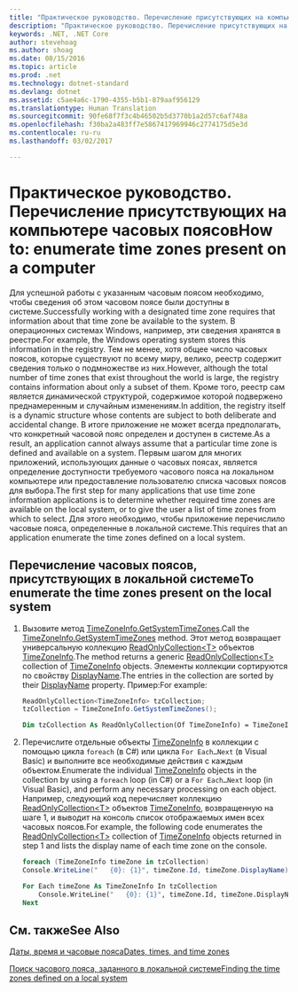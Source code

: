 ```yaml
---
title: "Практическое руководство. Перечисление присутствующих на компьютере часовых поясов"
description: "Практическое руководство. Перечисление присутствующих на компьютере часовых поясов"
keywords: .NET, .NET Core
author: stevehoag
ms.author: shoag
ms.date: 08/15/2016
ms.topic: article
ms.prod: .net
ms.technology: dotnet-standard
ms.devlang: dotnet
ms.assetid: c5ae4a6c-1790-4355-b5b1-879aaf956129
ms.translationtype: Human Translation
ms.sourcegitcommit: 90fe68f7f3c4b46502b5d3770b1a2d57c6af748a
ms.openlocfilehash: f30ba2a483ff7e5867417969946c2774175d5e3d
ms.contentlocale: ru-ru
ms.lasthandoff: 03/02/2017

---
```


# <a name="how-to-enumerate-time-zones-present-on-a-computer"></a><span data-ttu-id="4f0d0-104">Практическое руководство. Перечисление присутствующих на компьютере часовых поясов</span><span class="sxs-lookup"><span data-stu-id="4f0d0-104">How to: enumerate time zones present on a computer</span></span>

<span data-ttu-id="4f0d0-105">Для успешной работы с указанным часовым поясом необходимо, чтобы сведения об этом часовом поясе были доступны в системе.</span><span class="sxs-lookup"><span data-stu-id="4f0d0-105">Successfully working with a designated time zone requires that information about that time zone be available to the system.</span></span> <span data-ttu-id="4f0d0-106">В операционных системах Windows, например, эти сведения хранятся в реестре.</span><span class="sxs-lookup"><span data-stu-id="4f0d0-106">For example, the Windows operating system stores this information in the registry.</span></span> <span data-ttu-id="4f0d0-107">Тем не менее, хотя общее число часовых поясов, которые существуют по всему миру, велико, реестр содержит сведения только о подмножестве из них.</span><span class="sxs-lookup"><span data-stu-id="4f0d0-107">However, although the total number of time zones that exist throughout the world is large, the registry contains information about only a subset of them.</span></span> <span data-ttu-id="4f0d0-108">Кроме того, реестр сам является динамической структурой, содержимое которой подвержено преднамеренным и случайным изменениям.</span><span class="sxs-lookup"><span data-stu-id="4f0d0-108">In addition, the registry itself is a dynamic structure whose contents are subject to both deliberate and accidental change.</span></span> <span data-ttu-id="4f0d0-109">В итоге приложение не может всегда предполагать, что конкретный часовой пояс определен и доступен в системе.</span><span class="sxs-lookup"><span data-stu-id="4f0d0-109">As a result, an application cannot always assume that a particular time zone is defined and available on a system.</span></span> <span data-ttu-id="4f0d0-110">Первым шагом для многих приложений, использующих данные о часовых поясах, является определение доступности требуемого часового пояса на локальном компьютере или предоставление пользователю списка часовых поясов для выбора.</span><span class="sxs-lookup"><span data-stu-id="4f0d0-110">The first step for many applications that use time zone information applications is to determine whether required time zones are available on the local system, or to give the user a list of time zones from which to select.</span></span> <span data-ttu-id="4f0d0-111">Для этого необходимо, чтобы приложение перечислило часовые пояса, определенные в локальной системе.</span><span class="sxs-lookup"><span data-stu-id="4f0d0-111">This requires that an application enumerate the time zones defined on a local system.</span></span> 

## <a name="to-enumerate-the-time-zones-present-on-the-local-system"></a><span data-ttu-id="4f0d0-112">Перечисление часовых поясов, присутствующих в локальной системе</span><span class="sxs-lookup"><span data-stu-id="4f0d0-112">To enumerate the time zones present on the local system</span></span>

1. <span data-ttu-id="4f0d0-113">Вызовите метод [TimeZoneInfo.GetSystemTimeZones](xref:System.TimeZoneInfo.GetSystemTimeZones).</span><span class="sxs-lookup"><span data-stu-id="4f0d0-113">Call the [TimeZoneInfo.GetSystemTimeZones](xref:System.TimeZoneInfo.GetSystemTimeZones) method.</span></span> <span data-ttu-id="4f0d0-114">Этот метод возвращает универсальную коллекцию [ReadOnlyCollection&lt;T&gt;](xref:System.Collections.ObjectModel.ReadOnlyCollection%601) объектов [TimeZoneInfo](xref:System.TimeZoneInfo).</span><span class="sxs-lookup"><span data-stu-id="4f0d0-114">The method returns a generic [ReadOnlyCollection&lt;T&gt;](xref:System.Collections.ObjectModel.ReadOnlyCollection%601) collection of [TimeZoneInfo](xref:System.TimeZoneInfo) objects.</span></span> <span data-ttu-id="4f0d0-115">Элементы коллекции сортируются по свойству [DisplayName](xref:System.TimeZoneInfo.DisplayName).</span><span class="sxs-lookup"><span data-stu-id="4f0d0-115">The entries in the collection are sorted by their [DisplayName](xref:System.TimeZoneInfo.DisplayName) property.</span></span> <span data-ttu-id="4f0d0-116">Пример:</span><span class="sxs-lookup"><span data-stu-id="4f0d0-116">For example:</span></span>

    ```csharp
    ReadOnlyCollection<TimeZoneInfo> tzCollection;
    tzCollection = TimeZoneInfo.GetSystemTimeZones();
    ```

    ```vb
    Dim tzCollection As ReadOnlyCollection(Of TimeZoneInfo) = TimeZoneInfo.GetSystemTimeZones
    ```

2. <span data-ttu-id="4f0d0-117">Перечислите отдельные объекты [TimeZoneInfo](xref:System.TimeZoneInfo) в коллекции с помощью цикла `foreach` (в C#) или цикла `For Each…Next` (в Visual Basic) и выполните все необходимые действия с каждым объектом.</span><span class="sxs-lookup"><span data-stu-id="4f0d0-117">Enumerate the individual [TimeZoneInfo](xref:System.TimeZoneInfo) objects in the collection by using a `foreach` loop (in C#) or a `For Each…Next` loop (in Visual Basic), and perform any necessary processing on each object.</span></span> <span data-ttu-id="4f0d0-118">Например, следующий код перечисляет коллекцию [ReadOnlyCollection&lt;T&gt;](xref:System.Collections.ObjectModel.ReadOnlyCollection%601) объектов [TimeZoneInfo](xref:System.TimeZoneInfo), возвращенную на шаге 1, и выводит на консоль список отображаемых имен всех часовых поясов.</span><span class="sxs-lookup"><span data-stu-id="4f0d0-118">For example, the following code enumerates the [ReadOnlyCollection&lt;T&gt;](xref:System.Collections.ObjectModel.ReadOnlyCollection%601) collection of [TimeZoneInfo](xref:System.TimeZoneInfo) objects returned in step 1 and lists the display name of each time zone on the console.</span></span>

    ```csharp
    foreach (TimeZoneInfo timeZone in tzCollection)
    Console.WriteLine("   {0}: {1}", timeZone.Id, timeZone.DisplayName);
    ```

    ```vb
    For Each timeZone As TimeZoneInfo In tzCollection
        Console.WriteLine("   {0}: {1}", timeZone.Id, timeZone.DisplayName)
    Next
    ```

## <a name="see-also"></a><span data-ttu-id="4f0d0-119">См. также</span><span class="sxs-lookup"><span data-stu-id="4f0d0-119">See Also</span></span>

[<span data-ttu-id="4f0d0-120">Даты, время и часовые пояса</span><span class="sxs-lookup"><span data-stu-id="4f0d0-120">Dates, times, and time zones</span></span>](index.md)

[<span data-ttu-id="4f0d0-121">Поиск часового пояса, заданного в локальной системе</span><span class="sxs-lookup"><span data-stu-id="4f0d0-121">Finding the time zones defined on a local system</span></span>](finding-the-time-zones-on-local-system.md)


